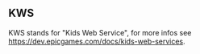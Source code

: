 ## KWS

KWS stands for "Kids Web Service", for more infos see https://dev.epicgames.com/docs/kids-web-services.
